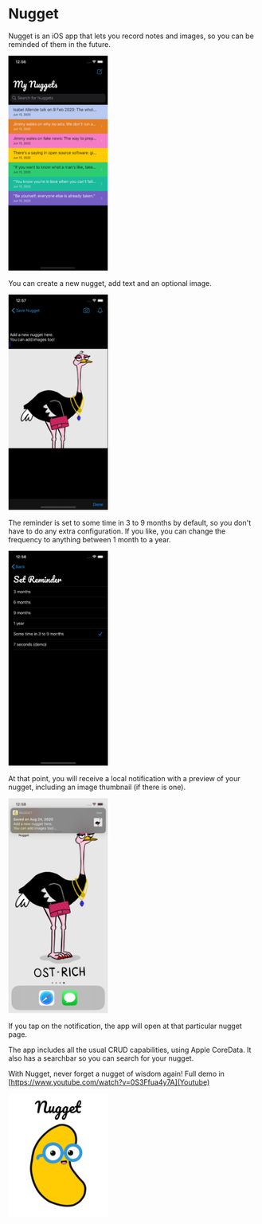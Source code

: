 # Nugget
Nugget is an iOS app that lets you record notes and images, so you can be reminded of them in the future. 

<img src="/Nugget/Images/screenshot1.png" width="200" alt="Screenshot of Nugget homepage">

You can create a new nugget, add text and an optional image. 

<img src="/Nugget/Images/screenshot2.png" width="200" alt="Screenshot of Nugget creation page">

The reminder is set to some time in 3 to 9 months by default, so you don't have to do any extra configuration. If you like, you can change the frequency to anything between 1 month to a year.

<img src="/Nugget/Images/screenshot3.png" width="200" alt="Screenshot of Set Notification page">

At that point, you will receive a local notification with a preview of your nugget, including an image thumbnail (if there is one). 

<img src="/Nugget/Images/screenshot4.png" width="200" alt="Screenshot of Nugget push notification">

If you tap on the notification, the app will open at that particular nugget page. 

The app includes all the usual CRUD capabilities, using Apple CoreData. It also has a searchbar so you can search for your nugget. 

With Nugget, never forget a nugget of wisdom again! Full demo in [https://www.youtube.com/watch?v=0S3Ffua4y7A](Youtube)

<img src="/Nugget/Images/screenshot5.png" width="200" alt="Nugget logo">

